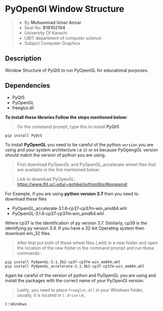 # PyOpenGl Window Structure
> - By **Muhammad Umar Anzar**
> - Seat No. **B19102104**
> - University Of Karachi 
> - UBIT department of computer science
> - Subject Computer Graphics

## Description
Window Structure of PyQt5 to run PyOpenGL for educational purposes.

## Dependencies
- PyQt5
- PyOpenGL
- freeglut.dll

**To install these libraries Follow the steps mentioned below:**

> On the command prompt, type this to install **PyQt5**
```
pip install PyQt5
```

To install **PyOpenGL** you need to be careful of the python `version` you are using and your system architecture i.e `32` or `64` because PyOpengGL version should match the version of python you are using.

>First download PyOpenGL and PyOpenGL_accelerate wheel files that are available in the link mentioned below:

>Link to download PyOpenGL: https://www.lfd.uci.edu/~gohlke/pythonlibs/#pyopengl

For Example, if you are using **python version 3.7** then you need to download these files
- PyOpenGL_accelerate‑3.1.6‑cp37‑cp37m‑win_amd64.whl
- PyOpenGL‑3.1.6‑cp37‑cp37m‑win_amd64.whl

Where cp37 is the identification of py version 3.7.
Similarly, cp39 is the identifying py version 3.9.
If you have a 32-bit Operating system then download win_32 files.

>After that put both of these wheel files (.whl) in a new folder and open the location of the new folder in the command prompt and run these commands :

```
pip install PyOpenGL-3.1.3b2-cp37-cp37m-win_amd64.whl
pip install PyOpenGL_accelerate-3.1.3b2-cp37-cp37m-win_amd64.whl
```
Again be careful of the version of python and PyOpenGL you are using and install the packages with the correct name of your PyOpenGl version.

>Lastly, you need to place `freeglut.dll` in your Windows folder, usually, it is located in `C drive` i.e, 
```
C:\Windows
```

